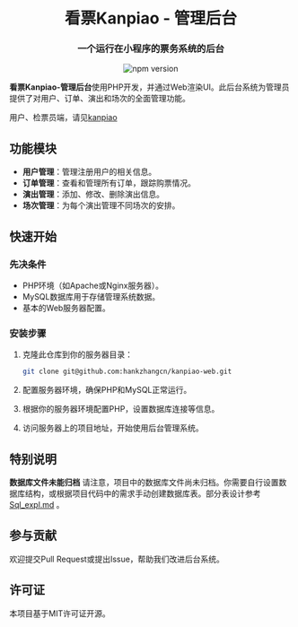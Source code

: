 <h1 align="center">
 看票Kanpiao - 管理后台
</h1>
<h3 align="center">一个运行在小程序的票务系统的后台</h3>
<p align="center">
<img src="https://img.shields.io/npm/v/@vant/weapp.svg?style=for-the-badge" alt="npm version" />
</p>

**看票Kanpiao-管理后台**使用PHP开发，并通过Web渲染UI。此后台系统为管理员提供了对用户、订单、演出和场次的全面管理功能。

用户、检票员端，请见[kanpiao](https://github.com/hankzhangcn/kanpiao)

## 功能模块

- **用户管理**：管理注册用户的相关信息。
- **订单管理**：查看和管理所有订单，跟踪购票情况。
- **演出管理**：添加、修改、删除演出信息。
- **场次管理**：为每个演出管理不同场次的安排。

## 快速开始

### 先决条件

- PHP环境（如Apache或Nginx服务器）。
- MySQL数据库用于存储管理系统数据。
- 基本的Web服务器配置。

### 安装步骤

1. 克隆此仓库到你的服务器目录：

   ```bash
   git clone git@github.com:hankzhangcn/kanpiao-web.git
   ```

1. 配置服务器环境，确保PHP和MySQL正常运行。

1. 根据你的服务器环境配置PHP，设置数据库连接等信息。

1. 访问服务器上的项目地址，开始使用后台管理系统。

## 特别说明

**数据库文件未能归档**
请注意，项目中的数据库文件尚未归档。你需要自行设置数据库结构，或根据项目代码中的需求手动创建数据库表。部分表设计参考 [Sql_expl.md](Sql_expl.md) 。

## 参与贡献

欢迎提交Pull Request或提出Issue，帮助我们改进后台系统。

## 许可证

本项目基于MIT许可证开源。